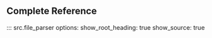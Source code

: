## Complete Reference

::: src.file_parser
    options:
      show_root_heading: true
      show_source: true